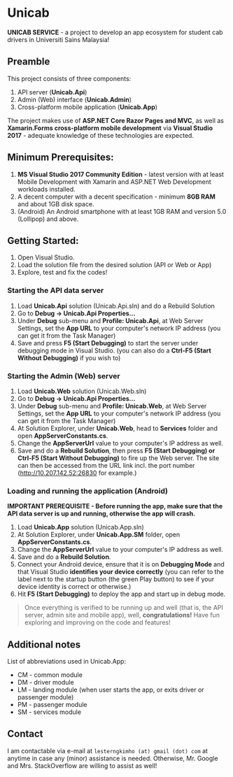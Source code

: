 # Unicab
**UNICAB SERVICE** - a project to develop an app ecosystem for student cab drivers in Universiti Sains Malaysia!

## Preamble

This project consists of three components:

1. API server (**__Unicab.Api__**)
2. Admin (Web) interface (**__Unicab.Admin__**)
3. Cross-platform mobile application (**__Unicab.App__**)

The project makes use of **ASP.NET Core Razor Pages and MVC**, as well as **Xamarin.Forms cross-platform
mobile development** via **Visual Studio 2017** - adequate knowledge of these technologies are expected.

## Minimum Prerequisites:

1. **MS Visual Studio 2017 Community Edition** - latest version with at least Mobile Development with
Xamarin and ASP.NET Web Development workloads installed.
2. A decent computer with a decent specification - minimum **8GB RAM** and about 1GB disk space.
3. (Android) An Android smartphone with at least 1GB RAM and version 5.0 (Lollipop) and above.

## Getting Started:

1. Open Visual Studio.
2. Load the solution file from the desired solution (API or Web or App)
3. Explore, test and fix the codes!

### Starting the API data server

1. Load **Unicab.Api** solution (Unicab.Api.sln) and do a Rebuild Solution
2. Go to **Debug -> Unicab.Api Properties...**
3. Under **Debug** sub-menu and **Profile: Unicab.Api**, at Web Server Settings, set the **App URL**
to your computer's network IP address (you can get it from the Task Manager)
4. Save and press **F5 (Start Debugging)** to start the server under debugging mode in Visual Studio.
(you can also do a **Ctrl-F5 (Start Without Debugging)** if you wish to)

### Starting the Admin (Web) server

1. Load **Unicab.Web** solution (Unicab.Web.sln)
2. Go to **Debug -> Unicab.Api Properties...**
3. Under **Debug** sub-menu and **Profile: Unicab.Web**, at Web Server Settings, set the **App URL**
to your computer's network IP address (you can get it from the Task Manager)
4. At Solution Explorer, under **Unicab.Web**, head to **Services** folder and open **AppServerConstants.cs**.
5. Change the **AppServerUrl** value to your computer's IP address as well.
6. Save and do a **Rebuild Solution**, then press **F5 (Start Debugging) or Ctrl-F5 (Start Without Debugging)**
to fire up the Web server. The site can then be accessed from the URL link incl. the port number
(http://10.207.142.52:26830 for example.)

### Loading and running the application (Android)

**IMPORTANT PREREQUISITE - Before running the app, make sure that the API data server is __up and running__,
otherwise the app will crash.**

1. Load **Unicab.App** solution (Unicab.App.sln)
2. At Solution Explorer, under **Unicab.App.SM** folder, open **AppServerConstants.cs**.
3. Change the **AppServerUrl** value to your computer's IP address as well.
4. Save and do a **Rebuild Solution**.
5. Connect your Android device, ensure that it is on **Debugging Mode** and that Visual Studio **identifies
your device correctly** (you can refer to the label next to the startup button (the green Play button) to see
if your device identity is correct or otherwise.)
6. Hit **F5 (Start Debugging)** to deploy the app and start up in debug mode.

> Once everything is verified to be running up and well (that is, the API server, admin site and mobile app),
well, **congratulations!** Have fun exploring and improving on the code and features!

## Additional notes

List of abbreviations used in Unicab.App:

* CM - common module
* DM - driver module
* LM - landing module (when user starts the app, or exits driver or passenger module)
* PM - passenger module
* SM - services module

## Contact

I am contactable via e-mail at `lesterngkimho (at) gmail (dot) com` at anytime in case any (minor) assistance
is needed. Otherwise, Mr. Google and Mrs. StackOverflow are willing to assist as well!